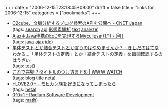 +++
date = "2006-12-15T23:18:45+09:00"
draft = false
title = "links for 2006-12-15"
categories = ["bookmarks"]
+++

<ul class="delicious">
	<li>
		<div class="delicious-link"><a href="http://japan.cnet.com/news/media/story/0,2000056023,20338674,00.htm">C2cube、文脈分析するブログ検索のAPIを公開へ - CNET Japan</a></div>
		<div class="delicious-tags">(tags: <a href="http://del.icio.us/nobu666/search">search</a> <a href="http://del.icio.us/nobu666/api">api</a> <a href="http://del.icio.us/nobu666/%E5%BD%A2%E6%85%8B%E7%B4%A0%E8%A7%A3%E6%9E%90">形態素解析</a> <a href="http://del.icio.us/nobu666/text">text</a> <a href="http://del.icio.us/nobu666/analyze">analyze</a>)</div>
	</li>
	<li>
		<div class="delicious-link"><a href="http://www.atmarkit.co.jp/fjava/rensai4/myeclipse01/myeclipse01.html">Ajax＋Java連携のEoDを実現するMyEclipse (1/1) - ＠IT</a></div>
		<div class="delicious-tags">(tags: <a href="http://del.icio.us/nobu666/java">java</a> <a href="http://del.icio.us/nobu666/ajax">ajax</a> <a href="http://del.icio.us/nobu666/ide">ide</a>)</div>
	</li>
	<li>
		<div class="delicious-link"><a href="http://d.hatena.ne.jp/nowokay/20061214#1166110771">単体テストとか結合テストとか言うのはやめませんか？ - きしだのはてな</a></div>
		<div class="delicious-extended">わかる…「単体テストの定義」とか「結合テストの定義」を毎回確認するのはうざい</div>
		<div class="delicious-tags">(tags: <a href="http://del.icio.us/nobu666/test">test</a>)</div>
	</li>
	<li>
		<div class="delicious-link"><a href="http://hyper-text.org/archives/2006/12/knack_entry_title.shtml">これで完璧？タイトルのつけ方まとめ | WWW WATCH</a></div>
		<div class="delicious-tags">(tags: <a href="http://del.icio.us/nobu666/blog">blog</a> <a href="http://del.icio.us/nobu666/title">title</a> <a href="http://del.icio.us/nobu666/neta">neta</a>)</div>
	</li>
	<li>
		<div class="delicious-link"><a href="http://d.hatena.ne.jp/sweetlove/20061214/p1">+LOVE2.0+ - モヒカン族を好きになってしまったら</a></div>
		<div class="delicious-tags">(tags: <a href="http://del.icio.us/nobu666/neta">neta</a>)</div>
	</li>
	<li>
		<div class="delicious-link"><a href="http://www.radiumsoftware.com/0612.html#061215">0^0=1 - Radium Software Development</a></div>
		<div class="delicious-tags">(tags: <a href="http://del.icio.us/nobu666/math">math</a>)</div>
	</li>
</ul>
